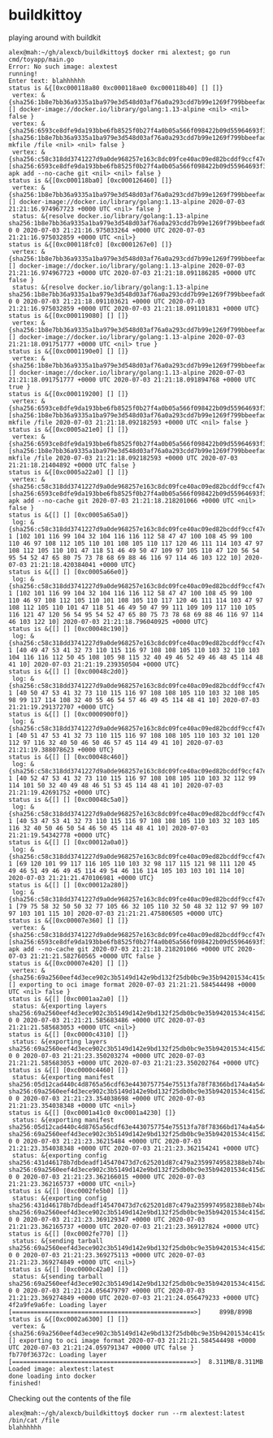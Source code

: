 # buildkittoy
playing around with buildkit



    alex@mah:~/gh/alexcb/buildkittoy$ docker rmi alextest; go run cmd/toyapp/main.go
    Error: No such image: alextest
    running!
    Enter text: blahhhhhh
    status is &{[0xc000118a80 0xc000118ae0 0xc000118b40] [] []}
     vertex: &{sha256:1b8e7bb36a9335a1ba979e3d548d03af76a0a293cdd7b99e1269f799bbeefad0 [] docker-image://docker.io/library/golang:1.13-alpine <nil> <nil> false }
     vertex: &{sha256:6593ce8dfe9da193bbe6fb8525f0b27f4a0b05a566f098422b09d55964693f32 [sha256:1b8e7bb36a9335a1ba979e3d548d03af76a0a293cdd7b99e1269f799bbeefad0] mkfile /file <nil> <nil> false }
     vertex: &{sha256:c58c318dd3741227d9a0de968257e163c8dc09fce40ac09ed82bcddf9ccf47ec [sha256:6593ce8dfe9da193bbe6fb8525f0b27f4a0b05a566f098422b09d55964693f32] apk add --no-cache git <nil> <nil> false }
    status is &{[0xc000118ba0] [0xc000126460] []}
     vertex: &{sha256:1b8e7bb36a9335a1ba979e3d548d03af76a0a293cdd7b99e1269f799bbeefad0 [] docker-image://docker.io/library/golang:1.13-alpine 2020-07-03 21:21:16.974967723 +0000 UTC <nil> false }
     status: &{resolve docker.io/library/golang:1.13-alpine sha256:1b8e7bb36a9335a1ba979e3d548d03af76a0a293cdd7b99e1269f799bbeefad0  0 0 2020-07-03 21:21:16.975033264 +0000 UTC 2020-07-03 21:21:16.975032859 +0000 UTC <nil>}
    status is &{[0xc000118fc0] [0xc0001267e0] []}
     vertex: &{sha256:1b8e7bb36a9335a1ba979e3d548d03af76a0a293cdd7b99e1269f799bbeefad0 [] docker-image://docker.io/library/golang:1.13-alpine 2020-07-03 21:21:16.974967723 +0000 UTC 2020-07-03 21:21:18.091186285 +0000 UTC false }
     status: &{resolve docker.io/library/golang:1.13-alpine sha256:1b8e7bb36a9335a1ba979e3d548d03af76a0a293cdd7b99e1269f799bbeefad0  0 0 2020-07-03 21:21:18.091103621 +0000 UTC 2020-07-03 21:21:16.975032859 +0000 UTC 2020-07-03 21:21:18.091101831 +0000 UTC}
    status is &{[0xc000119080] [] []}
     vertex: &{sha256:1b8e7bb36a9335a1ba979e3d548d03af76a0a293cdd7b99e1269f799bbeefad0 [] docker-image://docker.io/library/golang:1.13-alpine 2020-07-03 21:21:18.091751777 +0000 UTC <nil> true }
    status is &{[0xc0001190e0] [] []}
     vertex: &{sha256:1b8e7bb36a9335a1ba979e3d548d03af76a0a293cdd7b99e1269f799bbeefad0 [] docker-image://docker.io/library/golang:1.13-alpine 2020-07-03 21:21:18.091751777 +0000 UTC 2020-07-03 21:21:18.091894768 +0000 UTC true }
    status is &{[0xc000119200] [] []}
     vertex: &{sha256:6593ce8dfe9da193bbe6fb8525f0b27f4a0b05a566f098422b09d55964693f32 [sha256:1b8e7bb36a9335a1ba979e3d548d03af76a0a293cdd7b99e1269f799bbeefad0] mkfile /file 2020-07-03 21:21:18.092182593 +0000 UTC <nil> false }
    status is &{[0xc0005a21e0] [] []}
     vertex: &{sha256:6593ce8dfe9da193bbe6fb8525f0b27f4a0b05a566f098422b09d55964693f32 [sha256:1b8e7bb36a9335a1ba979e3d548d03af76a0a293cdd7b99e1269f799bbeefad0] mkfile /file 2020-07-03 21:21:18.092182593 +0000 UTC 2020-07-03 21:21:18.21404892 +0000 UTC false }
    status is &{[0xc0005a22a0] [] []}
     vertex: &{sha256:c58c318dd3741227d9a0de968257e163c8dc09fce40ac09ed82bcddf9ccf47ec [sha256:6593ce8dfe9da193bbe6fb8525f0b27f4a0b05a566f098422b09d55964693f32] apk add --no-cache git 2020-07-03 21:21:18.218201066 +0000 UTC <nil> false }
    status is &{[] [] [0xc0005a65a0]}
     log: &{sha256:c58c318dd3741227d9a0de968257e163c8dc09fce40ac09ed82bcddf9ccf47ec 1 [102 101 116 99 104 32 104 116 116 112 58 47 47 100 108 45 99 100 110 46 97 108 112 105 110 101 108 105 110 117 120 46 111 114 103 47 97 108 112 105 110 101 47 118 51 46 49 50 47 109 97 105 110 47 120 56 54 95 54 52 47 65 80 75 73 78 68 69 88 46 116 97 114 46 103 122 10] 2020-07-03 21:21:18.420384041 +0000 UTC}
    status is &{[] [] [0xc0005a66e0]}
     log: &{sha256:c58c318dd3741227d9a0de968257e163c8dc09fce40ac09ed82bcddf9ccf47ec 1 [102 101 116 99 104 32 104 116 116 112 58 47 47 100 108 45 99 100 110 46 97 108 112 105 110 101 108 105 110 117 120 46 111 114 103 47 97 108 112 105 110 101 47 118 51 46 49 50 47 99 111 109 109 117 110 105 116 121 47 120 56 54 95 54 52 47 65 80 75 73 78 68 69 88 46 116 97 114 46 103 122 10] 2020-07-03 21:21:18.796040925 +0000 UTC}
    status is &{[] [] [0xc00048c190]}
     log: &{sha256:c58c318dd3741227d9a0de968257e163c8dc09fce40ac09ed82bcddf9ccf47ec 1 [40 49 47 53 41 32 73 110 115 116 97 108 108 105 110 103 32 110 103 104 116 116 112 50 45 108 105 98 115 32 40 49 46 52 49 46 48 45 114 48 41 10] 2020-07-03 21:21:19.239350504 +0000 UTC}
    status is &{[] [] [0xc00048c2d0]}
     log: &{sha256:c58c318dd3741227d9a0de968257e163c8dc09fce40ac09ed82bcddf9ccf47ec 1 [40 50 47 53 41 32 73 110 115 116 97 108 108 105 110 103 32 108 105 98 99 117 114 108 32 40 55 46 54 57 46 49 45 114 48 41 10] 2020-07-03 21:21:19.291372707 +0000 UTC}
    status is &{[] [] [0xc0000900f0]}
     log: &{sha256:c58c318dd3741227d9a0de968257e163c8dc09fce40ac09ed82bcddf9ccf47ec 1 [40 51 47 53 41 32 73 110 115 116 97 108 108 105 110 103 32 101 120 112 97 116 32 40 50 46 50 46 57 45 114 49 41 10] 2020-07-03 21:21:19.388078623 +0000 UTC}
    status is &{[] [] [0xc00048c460]}
     log: &{sha256:c58c318dd3741227d9a0de968257e163c8dc09fce40ac09ed82bcddf9ccf47ec 1 [40 52 47 53 41 32 73 110 115 116 97 108 108 105 110 103 32 112 99 114 101 50 32 40 49 48 46 51 53 45 114 48 41 10] 2020-07-03 21:21:19.42691752 +0000 UTC}
    status is &{[] [] [0xc00048c5a0]}
     log: &{sha256:c58c318dd3741227d9a0de968257e163c8dc09fce40ac09ed82bcddf9ccf47ec 1 [40 53 47 53 41 32 73 110 115 116 97 108 108 105 110 103 32 103 105 116 32 40 50 46 50 54 46 50 45 114 48 41 10] 2020-07-03 21:21:19.54342778 +0000 UTC}
    status is &{[] [] [0xc00012a0a0]}
     log: &{sha256:c58c318dd3741227d9a0de968257e163c8dc09fce40ac09ed82bcddf9ccf47ec 1 [69 120 101 99 117 116 105 110 103 32 98 117 115 121 98 111 120 45 49 46 51 49 46 49 45 114 49 54 46 116 114 105 103 103 101 114 10] 2020-07-03 21:21:21.470106981 +0000 UTC}
    status is &{[] [] [0xc00012a280]}
     log: &{sha256:c58c318dd3741227d9a0de968257e163c8dc09fce40ac09ed82bcddf9ccf47ec 1 [79 75 58 32 50 50 32 77 105 66 32 105 110 32 50 48 32 112 97 99 107 97 103 101 115 10] 2020-07-03 21:21:21.475806505 +0000 UTC}
    status is &{[0xc00007e360] [] []}
     vertex: &{sha256:c58c318dd3741227d9a0de968257e163c8dc09fce40ac09ed82bcddf9ccf47ec [sha256:6593ce8dfe9da193bbe6fb8525f0b27f4a0b05a566f098422b09d55964693f32] apk add --no-cache git 2020-07-03 21:21:18.218201066 +0000 UTC 2020-07-03 21:21:21.582760565 +0000 UTC false }
    status is &{[0xc00007e420] [] []}
     vertex: &{sha256:69a2560eef4d3ece902c3b5149d142e9bd132f25db0bc9e35b94201534c415d2 [] exporting to oci image format 2020-07-03 21:21:21.584544498 +0000 UTC <nil> false }
    status is &{[] [0xc0001aa2a0] []}
     status: &{exporting layers sha256:69a2560eef4d3ece902c3b5149d142e9bd132f25db0bc9e35b94201534c415d2  0 0 2020-07-03 21:21:21.585683486 +0000 UTC 2020-07-03 21:21:21.585683053 +0000 UTC <nil>}
    status is &{[] [0xc0000c4310] []}
     status: &{exporting layers sha256:69a2560eef4d3ece902c3b5149d142e9bd132f25db0bc9e35b94201534c415d2  0 0 2020-07-03 21:21:23.350203274 +0000 UTC 2020-07-03 21:21:21.585683053 +0000 UTC 2020-07-03 21:21:23.350202764 +0000 UTC}
    status is &{[] [0xc0000c4460] []}
     status: &{exporting manifest sha256:05d12cad440c4d8765a56cdf63e4430757754e75513fa78f78366bd174a4a544 sha256:69a2560eef4d3ece902c3b5149d142e9bd132f25db0bc9e35b94201534c415d2  0 0 2020-07-03 21:21:23.354038698 +0000 UTC 2020-07-03 21:21:23.354038348 +0000 UTC <nil>}
    status is &{[] [0xc0001a41c0 0xc0001a4230] []}
     status: &{exporting manifest sha256:05d12cad440c4d8765a56cdf63e4430757754e75513fa78f78366bd174a4a544 sha256:69a2560eef4d3ece902c3b5149d142e9bd132f25db0bc9e35b94201534c415d2  0 0 2020-07-03 21:21:23.36215484 +0000 UTC 2020-07-03 21:21:23.354038348 +0000 UTC 2020-07-03 21:21:23.362154241 +0000 UTC}
     status: &{exporting config sha256:431d46178b7dbdeadf145470473d7c625201d87c479a23599749582388eb74bc sha256:69a2560eef4d3ece902c3b5149d142e9bd132f25db0bc9e35b94201534c415d2  0 0 2020-07-03 21:21:23.362166015 +0000 UTC 2020-07-03 21:21:23.362165737 +0000 UTC <nil>}
    status is &{[] [0xc0002fe5b0] []}
     status: &{exporting config sha256:431d46178b7dbdeadf145470473d7c625201d87c479a23599749582388eb74bc sha256:69a2560eef4d3ece902c3b5149d142e9bd132f25db0bc9e35b94201534c415d2  0 0 2020-07-03 21:21:23.369129347 +0000 UTC 2020-07-03 21:21:23.362165737 +0000 UTC 2020-07-03 21:21:23.369127824 +0000 UTC}
    status is &{[] [0xc0002fe770] []}
     status: &{sending tarball sha256:69a2560eef4d3ece902c3b5149d142e9bd132f25db0bc9e35b94201534c415d2  0 0 2020-07-03 21:21:23.369275113 +0000 UTC 2020-07-03 21:21:23.369274849 +0000 UTC <nil>}
    status is &{[] [0xc0000c42a0] []}
     status: &{sending tarball sha256:69a2560eef4d3ece902c3b5149d142e9bd132f25db0bc9e35b94201534c415d2  0 0 2020-07-03 21:21:24.056479797 +0000 UTC 2020-07-03 21:21:23.369274849 +0000 UTC 2020-07-03 21:21:24.056479233 +0000 UTC}
    4f2a9fe9a6fe: Loading layer [==================================================>]     899B/899B
    status is &{[0xc0002a6300] [] []}
     vertex: &{sha256:69a2560eef4d3ece902c3b5149d142e9bd132f25db0bc9e35b94201534c415d2 [] exporting to oci image format 2020-07-03 21:21:21.584544498 +0000 UTC 2020-07-03 21:21:24.059791347 +0000 UTC false }
    fb770f36372c: Loading layer [==================================================>]  8.311MB/8.311MB
    Loaded image: alextest:latest
    done loading into docker
    finished!


Checking out the contents of the file

    alex@mah:~/gh/alexcb/buildkittoy$ docker run --rm alextest:latest /bin/cat /file
    blahhhhhh
